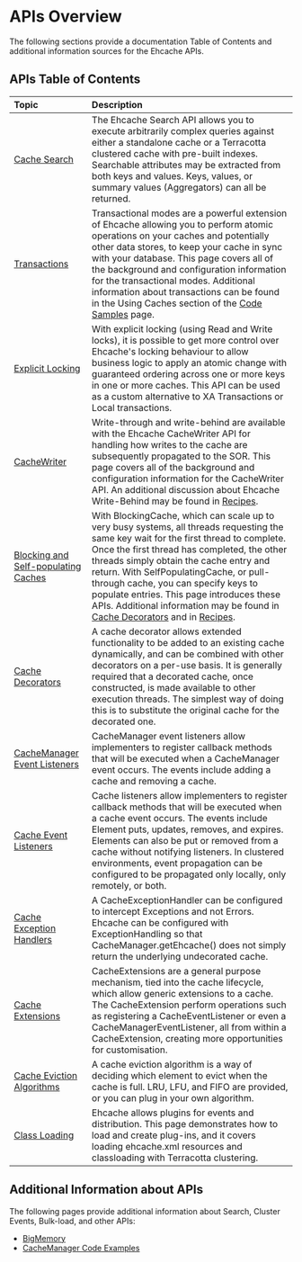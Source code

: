---
---

# APIs Overview

The following sections provide a documentation Table of Contents and additional information sources for the Ehcache APIs.

## APIs Table of Contents

| Topic | Description |
|:-------|:------------|
|[Cache Search](/documentation/2.7/apis/search)|The Ehcache Search API allows you to execute arbitrarily complex queries against either a standalone cache or a Terracotta clustered cache with pre-built indexes. Searchable attributes may be extracted from both keys and values. Keys, values, or summary values (Aggregators) can all be returned.|
|[Transactions](/documentation/2.7/apis/transactions)|Transactional modes are a powerful extension of Ehcache allowing you to perform atomic operations on your caches and potentially other data stores, to keep your cache in sync with your database. This page covers all of the background and configuration information for the transactional modes. Additional information about transactions can be found in the Using Caches section of the [Code Samples](/documentation/2.7/code-samples#using-caches) page.|
|[Explicit Locking](/documentation/2.7/apis/explicitlocking)|With explicit locking (using Read and Write locks), it is possible to get more control over Ehcache's locking behaviour to allow business logic to apply an atomic change with guaranteed ordering across one or more keys in one or more caches. This API can be used as a custom alternative to XA Transactions or Local transactions.|
|[CacheWriter](/documentation/2.7/apis/write-through-caching)|Write-through and write-behind are available with the Ehcache CacheWriter API for handling how writes to the cache are subsequently propagated to the SOR. This page covers all of the background and configuration information for the CacheWriter API. An additional discussion about Ehcache Write-Behind may be found in [Recipes](/documentation/2.7/recipes/writebehind).|
|[Blocking and Self-populating Caches](/documentation/2.7/apis/constructs)|With BlockingCache, which can scale up to very busy systems, all threads requesting the same key wait for the first thread to complete. Once the first thread has completed, the other threads simply obtain the cache entry and return. With SelfPopulatingCache, or pull-through cache, you can specify keys to populate entries. This page introduces these APIs. Additional information may be found in [Cache Decorators](/documentation/2.7/apis/cache-decorators) and in [Recipes](/documentation/2.7/recipes/thunderingherd).|
|[Cache Decorators](/documentation/2.7/apis/cache-decorators)|A cache decorator allows extended functionality to be added to an existing cache dynamically, and can be combined with other decorators on a per-use basis. It is generally required that a decorated cache, once constructed, is made available to other execution threads. The simplest way of doing this is to substitute the original cache for the decorated one.|
|[CacheManager Event Listeners](/documentation/2.7/apis/cachemanager-event-listeners)|CacheManager event listeners allow implementers to register callback methods that will be executed when a CacheManager event occurs. The events include adding a cache and removing a cache.|
|[Cache Event Listeners](/documentation/2.7/apis/cache-event-listeners)|Cache listeners allow implementers to register callback methods that will be executed when a cache event occurs. The events include Element puts, updates, removes, and expires. Elements can also be put or removed from a cache without notifying listeners. In clustered environments, event propagation can be configured to be propagated only locally, only remotely, or both.|
|[Cache Exception Handlers](/documentation/2.7/apis/cache-exception-handlers)|A CacheExceptionHandler can be configured to intercept Exceptions and not Errors. Ehcache can be configured with ExceptionHandling so that CacheManager.getEhcache() does not simply return the underlying undecorated cache.|
|[Cache Extensions](/documentation/2.7/apis/cache-extensions)|CacheExtensions are a general purpose mechanism, tied into the cache lifecycle, which allow generic extensions to a cache. The CacheExtension perform operations such as registering a CacheEventListener or even a CacheManagerEventListener, all from within a CacheExtension, creating more opportunities for customisation.|
|[Cache Eviction Algorithms](/documentation/2.7/apis/cache-eviction-algorithms)|A cache eviction algorithm is a way of deciding which element to evict when the cache is full. LRU, LFU, and FIFO are provided, or you can plug in your own algorithm.|
|[Class Loading](/documentation/2.7/apis/class-loading)|Ehcache allows plugins for events and distribution. This page demonstrates how to load and create plug-ins, and it covers loading ehcache.xml resources and classloading with Terracotta clustering.|

## Additional Information about APIs
The following pages provide additional information about Search, Cluster Events, Bulk-load, and other APIs:

* [BigMemory](http://terracotta.org/products)
* [CacheManager Code Examples](/documentation/2.7/code-samples#Using-the-CacheManager)



